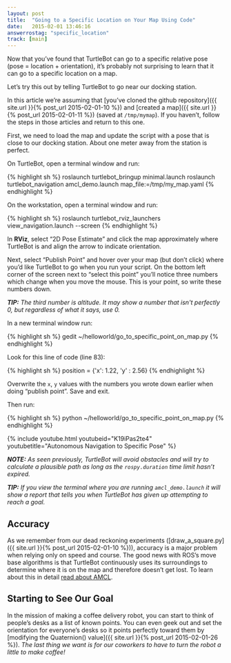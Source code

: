 ```yaml
---
layout: post
title:  "Going to a Specific Location on Your Map Using Code"
date:   2015-02-01 13:46:16
answerrostag: "specific_location"
track: [main]
---
```


Now that you’ve found that TurtleBot can go to a specific relative pose (pose = location + orientation), it’s probably not surprising to learn that it can go to a specific location on a map.

Let’s try this out by telling TurtleBot to go near our docking station.

In this article we’re assuming that [you’ve cloned the github repository]({{ site.url }}{% post_url 2015-02-01-10 %}) and [created a map]({{ site.url }}{% post_url 2015-02-01-11 %}) (saved at `/tmp/mymap`). If you haven’t, follow the steps in those articles and return to this one.

First, we need to load the map and update the script with a pose that is close to our docking station. About one meter away from the station is perfect.

On TurtleBot, open a terminal window and run:

{% highlight sh %}
roslaunch turtlebot_bringup minimal.launch
roslaunch turtlebot_navigation amcl_demo.launch map_file:=/tmp/my_map.yaml
{% endhighlight %}

On the workstation, open a terminal window and run:

{% highlight sh %}
roslaunch turtlebot_rviz_launchers view_navigation.launch --screen
{% endhighlight %}

In **RViz**, select “2D Pose Estimate” and click the map approximately where TurtleBot is and align the arrow to indicate orientation.

Next, select “Publish Point” and hover over your map (but don’t click) where you’d like TurtleBot to go when you run your script. On the bottom left corner of the screen next to “select this point” you’ll notice three numbers which change when you move the mouse. This is your point, so write these numbers down.

***TIP:** The third number is altitude. It may show a number that isn't perfectly 0, but regardless of what it says, use 0.*

In a new terminal window run:

{% highlight sh %}
gedit ~/helloworld/go_to_specific_point_on_map.py
{% endhighlight %}

Look for this line of code (line 83):

{% highlight sh %}
position = {'x': 1.22, 'y' : 2.56}
{% endhighlight %}

Overwrite the `x`, `y` values with the numbers you wrote down earlier when doing “publish point”. Save and exit.

Then run:

{% highlight sh %}
python ~/helloworld/go_to_specific_point_on_map.py
{% endhighlight %}

{% include youtube.html youtubeid="K19iPas2te4" youtubetitle="Autonomous Navigation to Specific Pose" %}

***NOTE:** As seen previously, TurtleBot will avoid obstacles and will try to calculate a plausible path as long as the `rospy.duration` time limit hasn’t expired.*

***TIP:** If you view the terminal where you are running `amcl_demo.launch` it will show a report that tells you when TurtleBot has given up attempting to reach a goal.*

## Accuracy

As we remember from our dead reckoning experiments ([draw_a_square.py]({{ site.url }}{% post_url 2015-02-01-10 %})), accuracy is a major problem when relying only on speed and course. The good news with ROS’s move base algorithms is that TurtleBot continuously uses its surroundings to determine where it is on the map and therefore doesn’t get lost. To learn about this in detail [read about AMCL](http://wiki.ros.org/amcl).

## Starting to See Our Goal

In the mission of making a coffee delivery robot, you can start to think of people’s desks as a list of known points. You can even geek out and set the orientation for everyone’s desks so it points perfectly toward them by [modifying the Quaternion() value]({{ site.url }}{% post_url 2015-02-01-26 %}). *The last thing we want is for our coworkers to have to turn the robot a little to make coffee!*
